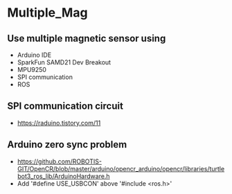 # Multiple_Mag

## Use multiple magnetic sensor using
- Arduino IDE
- SparkFun SAMD21 Dev Breakout
- MPU9250
- SPI communication
- ROS

## SPI communication circuit
- https://raduino.tistory.com/11

## Arduino zero sync problem
- https://github.com/ROBOTIS-GIT/OpenCR/blob/master/arduino/opencr_arduino/opencr/libraries/turtlebot3_ros_lib/ArduinoHardware.h
- Add '#define USE_USBCON' above '#include <ros.h>'
